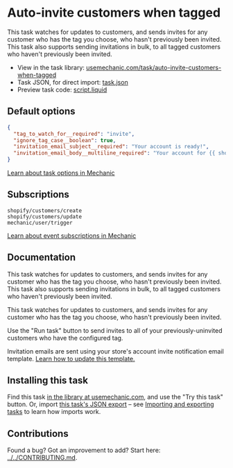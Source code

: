 # Auto-invite customers when tagged

This task watches for updates to customers, and sends invites for any customer who has the tag you choose, who hasn't previously been invited. This task also supports sending invitations in bulk, to all tagged customers who haven't previously been invited.

* View in the task library: [usemechanic.com/task/auto-invite-customers-when-tagged](https://usemechanic.com/task/auto-invite-customers-when-tagged)
* Task JSON, for direct import: [task.json](../../tasks/auto-invite-customers-when-tagged.json)
* Preview task code: [script.liquid](./script.liquid)

## Default options

```json
{
  "tag_to_watch_for__required": "invite",
  "ignore_tag_case__boolean": true,
  "invitation_email_subject__required": "Your account is ready!",
  "invitation_email_body__multiline_required": "Your account for {{ shop.name }} has been pre-approved! Use the button below to get started."
}
```

[Learn about task options in Mechanic](https://docs.usemechanic.com/article/471-task-options)

## Subscriptions

```liquid
shopify/customers/create
shopify/customers/update
mechanic/user/trigger
```

[Learn about event subscriptions in Mechanic](https://docs.usemechanic.com/article/408-subscriptions)

## Documentation

This task watches for updates to customers, and sends invites for any customer who has the tag you choose, who hasn't previously been invited. This task also supports sending invitations in bulk, to all tagged customers who haven't previously been invited.

This task watches for updates to customers, and sends invites for any customer who has the tag you choose, who hasn't previously been invited.

Use the "Run task" button to send invites to all of your previously-uninvited customers who have the configured tag.

Invitation emails are sent using your store's account invite notification email template. [Learn how to update this template.](https://help.shopify.com/en/manual/sell-online/notifications/edit-template)

## Installing this task

Find this task [in the library at usemechanic.com](https://usemechanic.com/task/auto-invite-customers-when-tagged), and use the "Try this task" button. Or, import [this task's JSON export](../../tasks/auto-invite-customers-when-tagged.json) – see [Importing and exporting tasks](https://docs.usemechanic.com/article/505-importing-and-exporting-tasks) to learn how imports work.

## Contributions

Found a bug? Got an improvement to add? Start here: [../../CONTRIBUTING.md](../../CONTRIBUTING.md).
